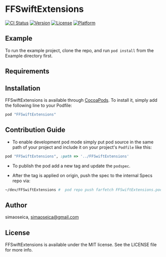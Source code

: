 # FFSwiftExtensions

[![CI Status](http://img.shields.io/travis/simaoseica/FFSwiftExtensions.svg?style=flat)](https://travis-ci.org/simaoseica/FFSwiftExtensions)
[![Version](https://img.shields.io/cocoapods/v/FFSwiftExtensions.svg?style=flat)](http://cocoapods.org/pods/FFSwiftExtensions)
[![License](https://img.shields.io/cocoapods/l/FFSwiftExtensions.svg?style=flat)](http://cocoapods.org/pods/FFSwiftExtensions)
[![Platform](https://img.shields.io/cocoapods/p/FFSwiftExtensions.svg?style=flat)](http://cocoapods.org/pods/FFSwiftExtensions)

## Example

To run the example project, clone the repo, and run `pod install` from the Example directory first.

## Requirements

## Installation

FFSwiftExtensions is available through [CocoaPods](http://cocoapods.org). To install
it, simply add the following line to your Podfile:

```ruby
pod "FFSwiftExtensions"
```


## Contribution Guide

* To enable development pod mode simply put pod source in the same path of your project and include it on your project's `Podfile` like this:

```ruby
pod "FFSwiftExtensions", :path => '../FFSwiftExtensions'
```

* To publish the pod add a new tag and update the `podspec`.

* After the tag is applied on origin, push the spec to the internal Specs repo via:

```bash
~/dev/FFSwiftExtensions #  pod repo push farfetch FFSwiftExtensions.podspec  --private
```

## Author

simaoseica, simaoseica@gmail.com

## License

FFSwiftExtensions is available under the MIT license. See the LICENSE file for more info.
